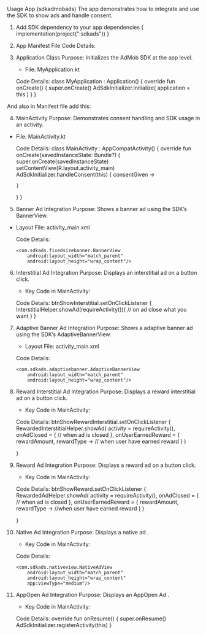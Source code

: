 Usage
App (sdkadmobads)
The app demonstrates how to integrate and use the SDK to show ads and handle consent.

1. Add SDK dependency to your app
    dependencies {
        implementation(project(":sdkads"))
    }
2. App Manifest File
    Code Details:
    <meta-data
            android:name="com.google.android.gms.ads.APPLICATION_ID"
            android:value="ca-app-pub-3940256099942544~3347511713" />
    <!--        replace with your original App Id-->

3. Application Class
    Purpose: Initializes the AdMob SDK at the app level.
      - File: MyApplication.kt
        
      Code Details:
      class MyApplication : Application() {
        override fun onCreate() {
        super.onCreate()
        AdSdkInitializer.initialize(
            application = this
          )
        }
      }
   
  And also in Manifest file add this:
<application android:name=".MyApplication">

4. MainActivity
    Purpose: Demonstrates consent handling and SDK usage in an activity.
  - File: MainActivity.kt
    
    Code Details:
    class MainActivity : AppCompatActivity() {
    override fun onCreate(savedInstanceState: Bundle?) {
        super.onCreate(savedInstanceState)
        setContentView(R.layout.activity_main)
        AdSdkInitializer.handleConsent(this) { consentGiven ->
            
        }
    }
}

5. Banner Ad Integration
    Purpose: Shows a banner ad using the SDK’s BannerView.
  - Layout File: activity_main.xml
  
    Code Details:
    <FrameLayout
        android:layout_width="match_parent"
        android:layout_height="wrap_content"
        android:layout_gravity="bottom">

        <com.sdkads.fixedsizebanner.BannerView
            android:layout_width="match_parent"
            android:layout_height="wrap_content"/>

    </FrameLayout>

6. Interstitial Ad Integration
    Purpose: Displays an interstitial ad on a button click.
    - Key Code in MainActivity:
    
    Code Details:
    btnShowInterstitial.setOnClickListener {
        InterstitialHelper.showAd(requireActivity()){
           // on ad close what you want
        }
    }

 7. Adaptive Banner Ad Integration
    Purpose: Shows a adaptive banner ad using the SDK’s AdaptiveBannerView.
      - Layout File: activity_main.xml
    
    Code Details:
    <FrameLayout
        android:layout_width="match_parent"
        android:layout_height="wrap_content"
        android:layout_gravity="bottom">

        <com.sdkads.adaptivebanner.AdaptiveBannerView
            android:layout_width="match_parent"
            android:layout_height="wrap_content"/>

    </FrameLayout>

8. Reward Interstitial Ad Integration
    Purpose: Displays a reward interstitial ad on a button click.
    - Key Code in MainActivity:
    
    Code Details:
    btnShowRewardInterstitial.setOnClickListener {
        RewardedInterstitialHelper.showAd(
            activity = requireActivity(),
            onAdClosed = {
                // when ad is closed
            },
            onUserEarnedReward = { rewardAmount, rewardType ->
                // when user have earned reward
            }
        )

    }

9. Reward Ad Integration
    Purpose: Displays a reward ad on a button click.
    - Key Code in MainActivity:
    
    Code Details:
    btnShowReward.setOnClickListener {
        RewardedAdHelper.showAd(
            activity = requireActivity(),
            onAdClosed = {
                // when ad is closed
            },
            onUserEarnedReward = { rewardAmount, rewardType ->
                //when user have earned reward
            }
        )

    }

10. Native Ad Integration
    Purpose: Displays a native ad .
    - Key Code in MainActivity:

     Code Details:
    <FrameLayout
        android:id="@+id/ad_frame"
        android:layout_width="match_parent"
        android:layout_height="wrap_content"
        android:layout_gravity="bottom">

        <com.sdkads.nativeview.NativeAdView
            android:layout_width="match_parent"
            android:layout_height="wrap_content"
            app:viewType="medium"/>
    </FrameLayout>

11. AppOpen Ad Integration
    Purpose: Displays an AppOpen Ad .
    - Key Code in MainActivity:
    
    Code Details:
    override fun onResume() {
        super.onResume()
        AdSdkInitializer.registerActivity(this)
    }
